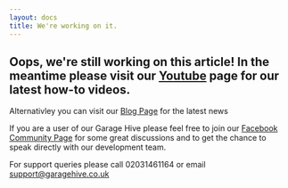 ```yaml
---
layout: docs
title: We're working on it.
---
```


## Oops, we're still working on this article! In the meantime please visit our [Youtube](https://www.youtube.com/channel/UCEO94MEqoL9C2cIDCorxL6A/ "Garage Hive Youtube") page for our latest how-to videos. 

Alternativley you can visit our [Blog Page](https://www.garagehive.co.uk/live-blog "Garage Hive Blog") for the latest news

If you are a user of our Garage Hive please feel free to join our [Facebook Community Page](https://www.facebook.com/groups/1808538692573390/ "Facebook Community") for some great discussions and to get the chance to speak directly with our development team. 

For support queries please call 02031461164 or email support@garagehive.co.uk